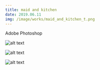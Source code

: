 ```yaml
---
title: maid and kitchen
date: 2019.06.11
img: /image/works/maid_and_kitchen_t.png
---
```


Adobe Photoshop


![alt text](https://drive.google.com/uc?export=view&id=1cMxCu4O-K9MULuw39H3x4fxV5LftMr5V)

![alt text](https://drive.google.com/uc?export=view&id=1X4ukZBQI-jiYncKM0XlszGjvlESykMX6)

![alt text](https://drive.google.com/uc?export=view&id=1YAsPlr7vTeI3Wu8XL8SX_GVfgv4tvsUk)

